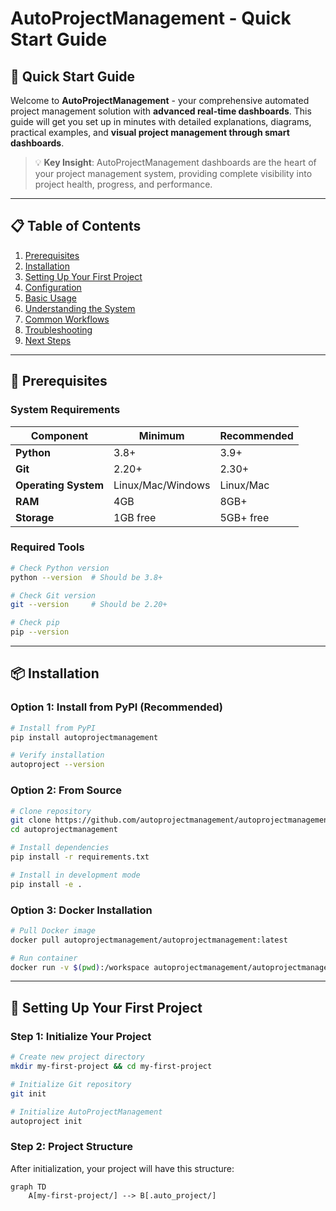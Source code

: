 # AutoProjectManagement - Quick Start Guide

## 🚀 Quick Start Guide

Welcome to **AutoProjectManagement** - your comprehensive automated project management solution with **advanced real-time dashboards**. This guide will get you set up in minutes with detailed explanations, diagrams, practical examples, and **visual project management through smart dashboards**.

> 💡 **Key Insight**: AutoProjectManagement dashboards are the heart of your project management system, providing complete visibility into project health, progress, and performance.

---

## 📋 Table of Contents
1. [Prerequisites](#prerequisites)
2. [Installation](#installation)
3. [Setting Up Your First Project](#setting-up-your-first-project)
4. [Configuration](#configuration)
5. [Basic Usage](#basic-usage)
6. [Understanding the System](#understanding-the-system)
7. [Common Workflows](#common-workflows)
8. [Troubleshooting](#troubleshooting)
9. [Next Steps](#next-steps)

---

## 🔧 Prerequisites

### System Requirements

| Component           | Minimum         | Recommended |
| ------------------- | --------------- | ----------- |
| **Python**          | 3.8+            | 3.9+        |
| **Git**             | 2.20+           | 2.30+       |
| **Operating System**| Linux/Mac/Windows | Linux/Mac  |
| **RAM**             | 4GB             | 8GB+        |
| **Storage**         | 1GB free        | 5GB+ free   |

### Required Tools

```bash
# Check Python version
python --version  # Should be 3.8+

# Check Git version
git --version     # Should be 2.20+

# Check pip
pip --version
```

---

## 📦 Installation

### Option 1: Install from PyPI (Recommended)

```bash
# Install from PyPI
pip install autoprojectmanagement

# Verify installation
autoproject --version
```

### Option 2: From Source

```bash
# Clone repository
git clone https://github.com/autoprojectmanagement/autoprojectmanagement.git
cd autoprojectmanagement

# Install dependencies
pip install -r requirements.txt

# Install in development mode
pip install -e .
```

### Option 3: Docker Installation

```bash
# Pull Docker image
docker pull autoprojectmanagement/autoprojectmanagement:latest

# Run container
docker run -v $(pwd):/workspace autoprojectmanagement/autoprojectmanagement
```

---

## 🎯 Setting Up Your First Project

### Step 1: Initialize Your Project

```bash
# Create new project directory
mkdir my-first-project && cd my-first-project

# Initialize Git repository
git init

# Initialize AutoProjectManagement
autoproject init
```

### Step 2: Project Structure

After initialization, your project will have this structure:

```mermaid
graph TD
    A[my-first-project/] --> B[.auto_project/]

